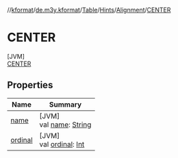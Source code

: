 //[kformat](../../../../../../index.md)/[de.m3y.kformat](../../../../index.md)/[Table](../../../index.md)/[Hints](../../index.md)/[Alignment](../index.md)/[CENTER](index.md)

# CENTER

[JVM]\
[CENTER](index.md)

## Properties

| Name | Summary |
|---|---|
| [name](../../-key/-separator/index.md#-372974862%2FProperties%2F-1067530276) | [JVM]<br>val [name](../../-key/-separator/index.md#-372974862%2FProperties%2F-1067530276): [String](https://kotlinlang.org/api/core/kotlin-stdlib/kotlin/-string/index.html) |
| [ordinal](../../-key/-separator/index.md#-739389684%2FProperties%2F-1067530276) | [JVM]<br>val [ordinal](../../-key/-separator/index.md#-739389684%2FProperties%2F-1067530276): [Int](https://kotlinlang.org/api/core/kotlin-stdlib/kotlin/-int/index.html) |